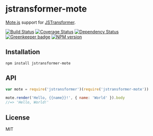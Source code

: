 # jstransformer-mote

[Mote.js](https://github.com/satchmorun/mote) support for [JSTransformer](https://github.com/jstransformers/jstransformer).

[![Build Status](https://img.shields.io/travis/jstransformers/jstransformer-mote/master.svg)](https://travis-ci.org/jstransformers/jstransformer-mote)
[![Coverage Status](https://img.shields.io/codecov/c/github/jstransformers/jstransformer-mote/master.svg)](https://codecov.io/gh/jstransformers/jstransformer-mote)
[![Dependency Status](https://img.shields.io/david/jstransformers/jstransformer-mote/master.svg)](http://david-dm.org/jstransformers/jstransformer-mote)
[![Greenkeeper badge](https://badges.greenkeeper.io/jstransformers/jstransformer-mote.svg)](https://greenkeeper.io/)
[![NPM version](https://img.shields.io/npm/v/jstransformer-mote.svg)](https://www.npmjs.org/package/jstransformer-mote)

## Installation

    npm install jstransformer-mote

## API

```js
var mote = require('jstransformer')(require('jstransformer-mote'))

mote.render('Hello, {{name}}!', { name: 'World' }).body
//=> 'Hello, World!'
```

## License

MIT
